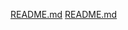 



[README.md](https://github.com/zewdu-2022/Portfolio/files/10395829/README.md)
[README.md](https://github.com/zewdu-2022/Portfolio/files/10395831/README.md)

